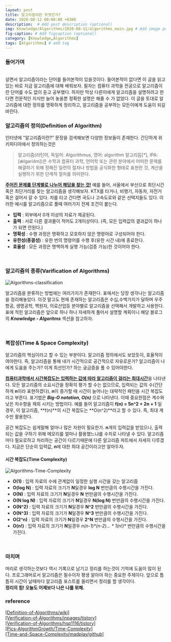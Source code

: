 ```yaml
---
layout: post
title: 알고리즘이란 무엇인가?
date: 2020-08-12 00:00:00 +0300
description:  # Add post description (optional)
img: Knowledge/Algorithms/2020-08-12/algorithms_main.jpg # Add image post (optional)
fig-caption: # Add figcaption (optional)
category: [Knowledge,Algorithms]
tags: [Algorithms] # add tag
---
```


### 들어가며
<br>
살면서 알고리즘이라는 단어를 들어본적이 있을것이다. 들어본적이 없다면 이 글을 읽고 있는 바로 지금 알고리즘에 대해 배워보자. 필자는 컴퓨터 과학을 전공으로 알고리즘이란 단어를 수도 없이 듣고 공부했다. 하지만 막상 다른이에게 알고리즘을 설명하려고 한다면 전문적인 지식만 늘어 놓을뿐 정확한 설명은 해줄 수 가 없었다. 이 글을 토대로 알고리즘에 대한 정의를 명확하게 정리하고, 알고리즘을 공부하는 모든이에게 도움이 되길 바린다.

<br>

### 알고리즘의 정의(Definition of Algorithm)
인터넷에 "알고리즘이란?" 문장을 검색해보면 다양한 정보들이 존재한다. 간단하게 위키피디아에서 정의하는것은 
<br>
>알고리즘(라틴어, 독일어: Algorithmus, 영어: algorithm 알고리듬[*], IPA: [ǽlɡərìðm])은 수학과 컴퓨터 과학, 언어학 또는 관련 분야에서 어떠한 문제를 해결하기 위해 정해진 일련의 절차나 방법을 공식화한 형태로 표현한 것, 계산을 실행하기 위한 단계적 절차를 의미한다.

<ins>**주어진 문제를 단계별로 나누어 해답을 찾는 것!**</ins> 예를 들어, 서울에서 부산으로 최단시간 혹은 최단거리를 찾는 알고리즘을 생각해보자. KTX를 타거나, 비행기, 자동차, 자전거 혹은 걸어서 갈 수 있다. 차를 타고 간다면 국도나 고속도로와 같은 선택지들도 있다. 이러한 예시를 알고리즘으로 풀때 여러가지 전제 조건이 붙는다.
<br> 
- **입력** : 외부에서 0개 이상의 자료가 제공된다.
- **출력** : 서로 다른 결과물이 적어도 2개이상이다. (즉, 모든 입력값의 결과값이 하나가 되면 안된다.)
- **명확성** : 수행 과정은 명확하고 모호하지 않은 명령어로 구성되어야 한다.
- **유한성(종결성)** : 유한 번의 명령어를 수행 후(유한 시간 내)에 종료한다.
- **효율성** : 모든 과정은 명백하게 실행 가능(검증 가능)한 것이어야 한다.

<br>

### 알고리즘의 종류(Varification of Algorithms)

![Algorithms-classification]({{site.baseurl}}/assets/img/Knowledge/Algorithms/2020-08-12/algorithms_classification.png#center)
<br>

알고리즘을 분류하는 방법에는 여러가지가 존재한다. 표에서는 당장 생각나는 알고리즘을 정리해놓았다. 이것 말고도 현재 존재하는 알고리즘은 수십,수백가지가 달하며 우주항공, 생명공학, 핵원자, 의료산업등 분야별로 알고리즘을 선택해서 개발하고 사용한다. 표에 적힌 알고리즘은 앞으로 하나 하나 자세하게 풀어서 설명할 계획이니 해당 블로그의 ***Knowledge - Algoritms*** 섹션을 참고하자.

<br>


### 복잡성(Time & Space Complexity)
알고리즘의 핵심이라고 할 수 있는 부분이다. 알고리즘 정의에서도 보았듯이, 효율적이여야한다. 즉, 알고리즘을 통해 내가 시간적으로  공간적으로 자유로운가? 알고리즘이 나에게 도움을 주는가? 이게 최선인가? 하는 궁금증을 풀 수 있어야한다. 

<ins>**컴퓨터과학에서 시간복잡도는 입력하는 값에 따라 알고리즘이 걸리는 최대시간**</ins>을 나타낸다. 모든 알고리즘의 소요시간을 정확히 평가 할 수는 없으므로, 입력되는 값의 수(간단하게 **n**이라 표현하겠다), **n**이 증가할 때 시간이 늘어나는 대략적인 패턴을 시간 복잡도라고 부른다. 표기법은 ***Big-O notation, O(n)*** 으로 나타낸다. 이때 중요한점은 계수와 낮은 차수항을 제외 시키는 방법이다. 예를 들어 알고리즘이 **f(n) = 5n^2 + 2n + 1** 일 경우, 이 알고리즘, **f(n)**의 시간 복잡도는 **O(n^2)**라고 할 수 있다. 즉, 최대 계수만 활용한다.

공간 복잡도는 쉽게말해 얼마나 많은 자원이 필요한가. **n**개의 입력값을 받았으나, 출력되는 값을 구하기 위해 메모리를 얼마나 활용했느냐를 수치로 나타낼 수 있다. 알고리즘마다 필요로하고 처리하는 공간이 다르기때문에 다른 알고리즘 파트에서 자세히 다루겠다. 지금은 단순히 입력값, **n**에 대한 최대 공간이라고만 알아두자.

#### 시간 복잡도(Time Complexity)

![Algorithms-Time-Complexity]({{site.baseurl}}/assets/img/Knowledge/Algorithms/2020-08-12/algorithms_time_complexity.png#center)
- **O(1)** : 입력 자료의 수에 관계없이 일정한 실행 시간을 갖는 알고리즘
- **O(log N)** : 입력 자료의 크기가 **N**일경우 **log N** 번만큼의 수행시간을 가진다.
- **O(N)** : 입력 자료의 크기가 **N**일경우 **N** 번만큼의 수행시간을 가진다.
- **O(N log N)** : 입력 자료의 크기가 **N**일경우 **N(log N)** 번만큼의 수행시간을 가진다.
- **O(N^2)** : 입력 자료의 크기가 **N**일경우 **N^2** 번만큼의 수행시간을 가진다.
- **O(N^3)** : 입력 자료의 크기가 **N**일경우 **N^3** 번만큼의 수행시간을 가진다.
- **O(2^n)** : 입력 자료의 크기가 **N**일경우 **2^N** 번만큼의 수행시간을 가진다.
- **O(n!)** : 입력 자료의 크기가 **N**일경우 **n*(n-1)*(n-2)... * 1(n!)** 번만큼의 수행시간을 가진다.

<br>

### 마치며
머리로 생각하는것보다 역시 기록으로 남기고 정리를 하는것이 기억에 도움이 많이 된다. 프로그래머로서 알고리즘은 필수이자 평생 알아야 하는 중요한 주제이다. 앞으로 틈틈히 시간이 날때마다 알고리즘 포스트를 올리면서 정리를 할 생각이다.<br> 
**정리의 힘! 오늘도 어제보다 나은 나를 위해.**

### reference
[\[Definition-of-Algorithms/wiki\]](https://en.wikipedia.org/wiki/Algorithm) <br>
[\[Verification-of-Algorithms/inpages/tistory\]](https://inpages.tistory.com/85) <br>
[\[Verification-of-Algorithms/hsp1116/tistory\]](https://hsp1116.tistory.com/category/Algorithm) <br>
[\[Pics-AlgorithmGrowth/Time-Complexity\]](https://medium.com/@randerson112358/algorithm-analysis-time-complexity-simplified-cd39a81fec71) <br>
[\[Time-and-Space-Complexity/madplay/github\]](https://madplay.github.io/post/time-complexity-space-complexity) <br>


